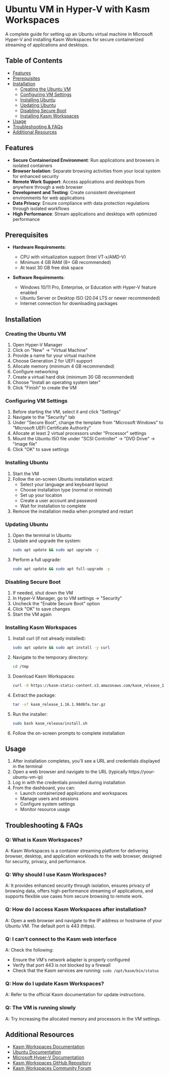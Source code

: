 # Ubuntu VM in Hyper-V with Kasm Workspaces

A complete guide for setting up an Ubuntu virtual machine in Microsoft Hyper-V and installing Kasm Workspaces for secure containerized streaming of applications and desktops.

## Table of Contents

- [Features](#features)
- [Prerequisites](#prerequisites)
- [Installation](#installation)
  - [Creating the Ubuntu VM](#creating-the-ubuntu-vm)
  - [Configuring VM Settings](#configuring-vm-settings)
  - [Installing Ubuntu](#installing-ubuntu)
  - [Updating Ubuntu](#updating-ubuntu)
  - [Disabling Secure Boot](#disabling-secure-boot)
  - [Installing Kasm Workspaces](#installing-kasm-workspaces)
- [Usage](#usage)
- [Troubleshooting & FAQs](#troubleshooting--faqs)
- [Additional Resources](#additional-resources)

## Features

- **Secure Containerized Environment**: Run applications and browsers in isolated containers
- **Browser Isolation**: Separate browsing activities from your local system for enhanced security
- **Remote Work Support**: Access applications and desktops from anywhere through a web browser
- **Development and Testing**: Create consistent development environments for web applications
- **Data Privacy**: Ensure compliance with data protection regulations through isolated workflows
- **High Performance**: Stream applications and desktops with optimized performance

## Prerequisites

- **Hardware Requirements**:
  - CPU with virtualization support (Intel VT-x/AMD-V)
  - Minimum 4 GB RAM (8+ GB recommended)
  - At least 30 GB free disk space
  
- **Software Requirements**:
  - Windows 10/11 Pro, Enterprise, or Education with Hyper-V feature enabled
  - Ubuntu Server or Desktop ISO (20.04 LTS or newer recommended)
  - Internet connection for downloading packages

## Installation

### Creating the Ubuntu VM

1. Open Hyper-V Manager
2. Click on "New" → "Virtual Machine"
3. Provide a name for your virtual machine
4. Choose Generation 2 for UEFI support
5. Allocate memory (minimum 4 GB recommended)
6. Configure networking
7. Create a virtual hard disk (minimum 30 GB recommended)
8. Choose "Install an operating system later"
9. Click "Finish" to create the VM

### Configuring VM Settings

1. Before starting the VM, select it and click "Settings"
2. Navigate to the "Security" tab
3. Under "Secure Boot", change the template from "Microsoft Windows" to "Microsoft UEFI Certificate Authority"
4. Allocate at least 2 virtual processors under "Processor" settings
5. Mount the Ubuntu ISO file under "SCSI Controller" → "DVD Drive" → "Image file"
6. Click "OK" to save settings

### Installing Ubuntu

1. Start the VM
2. Follow the on-screen Ubuntu installation wizard:
   - Select your language and keyboard layout
   - Choose installation type (normal or minimal)
   - Set up your location
   - Create a user account and password
   - Wait for installation to complete
3. Remove the installation media when prompted and restart

### Updating Ubuntu

1. Open the terminal in Ubuntu
2. Update and upgrade the system:
   ```bash
   sudo apt update && sudo apt upgrade -y
   ```
3. Perform a full upgrade:
   ```bash
   sudo apt update && sudo apt full-upgrade -y
   ```

### Disabling Secure Boot

1. If needed, shut down the VM
2. In Hyper-V Manager, go to VM settings → "Security"
3. Uncheck the "Enable Secure Boot" option
4. Click "OK" to save changes
5. Start the VM again

### Installing Kasm Workspaces

1. Install curl (if not already installed):
   ```bash
   sudo apt update && sudo apt install -y curl
   ```

2. Navigate to the temporary directory:
   ```bash
   cd /tmp
   ```

3. Download Kasm Workspaces:
   ```bash
   curl -O https://kasm-static-content.s3.amazonaws.com/kasm_release_1.16.1.98d6fa.tar.gz
   ```

4. Extract the package:
   ```bash
   tar -xf kasm_release_1.16.1.98d6fa.tar.gz
   ```

5. Run the installer:
   ```bash
   sudo bash kasm_release/install.sh
   ```

6. Follow the on-screen prompts to complete installation

## Usage

1. After installation completes, you'll see a URL and credentials displayed in the terminal
2. Open a web browser and navigate to the URL (typically https://your-ubuntu-vm-ip)
3. Log in with the credentials provided during installation
4. From the dashboard, you can:
   - Launch containerized applications and workspaces
   - Manage users and sessions
   - Configure system settings
   - Monitor resource usage

## Troubleshooting & FAQs

### Q: What is Kasm Workspaces?
A: Kasm Workspaces is a container streaming platform for delivering browser, desktop, and application workloads to the web browser, designed for security, privacy, and performance.

### Q: Why should I use Kasm Workspaces?
A: It provides enhanced security through isolation, ensures privacy of browsing data, offers high-performance streaming of applications, and supports flexible use cases from secure browsing to remote work.

### Q: How do I access Kasm Workspaces after installation?
A: Open a web browser and navigate to the IP address or hostname of your Ubuntu VM. The default port is 443 (https).

### Q: I can't connect to the Kasm web interface
A: Check the following:
- Ensure the VM's network adapter is properly configured
- Verify that port 443 is not blocked by a firewall
- Check that the Kasm services are running: `sudo /opt/kasm/bin/status`

### Q: How do I update Kasm Workspaces?
A: Refer to the official Kasm documentation for update instructions.

### Q: The VM is running slowly
A: Try increasing the allocated memory and processors in the VM settings.

## Additional Resources

- [Kasm Workspaces Documentation](https://www.kasmweb.com/docs/latest/)
- [Ubuntu Documentation](https://help.ubuntu.com/)
- [Microsoft Hyper-V Documentation](https://docs.microsoft.com/en-us/virtualization/hyper-v-on-windows/)
- [Kasm Workspaces GitHub Repository](https://github.com/kasmtech/workspaces-core)
- [Kasm Workspaces Community Forum](https://forum.kasmweb.com/)
